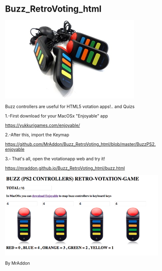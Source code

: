 # Buzz_RetroVoting_html

![alt text](https://github.com/MrAddon/Buzz_RetroVoting_html/raw/master/buzzps2usbcontrollers.jpg)

Buzz controllers are useful for HTML5 votation apps!.. and Quizs

1.-First download for your MacOSx "Enjoyable" app 

https://yukkurigames.com/enjoyable/

2.-After this, import the Keymap 

https://github.com/MrAddon/Buzz_RetroVoting_html/blob/master/BuzzPS2.enjoyable

3.- That's all, open the votationapp web and try it! 

https://mraddon.github.io/Buzz_RetroVoting_html/buzz.html


![alt text](https://github.com/MrAddon/Buzz_RetroVoting_html/raw/master/screenshot.png)

By MrAddon
